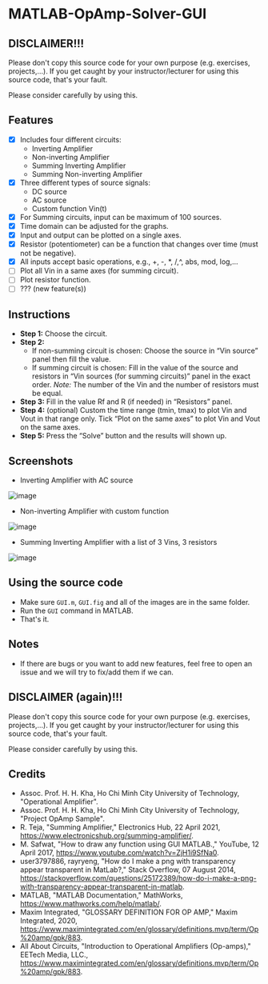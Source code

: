 # MATLAB-OpAmp-Solver-GUI
## DISCLAIMER!!!
Please don't copy this source code for your own purpose (e.g. exercises, projects,...). If you get caught by your instructor/lecturer for using this source code, that's your fault.

Please consider carefully by using this.

## Features
- [x] Includes four different circuits:
  - Inverting Amplifier
  - Non-inverting Amplifier
  - Summing Inverting Amplifier
  - Summing Non-inverting Amplifier
- [x] Three different types of source signals:
  - DC source
  - AC source
  - Custom function Vin(t)
- [x] For Summing circuits, input can be maximum of 100 sources.
- [x] Time domain can be adjusted for the graphs.
- [x] Input and output can be plotted on a single axes. 
- [x] Resistor (potentiometer) can be a function that changes over time (must not be negative).
- [x] All inputs accept basic operations, e.g., +, -, *, /,^, abs, mod, log,...
- [ ] Plot all Vin in a same axes (for summing circuit).
- [ ] Plot resistor function.
- [ ] ??? (new feature(s))

## Instructions
- **Step 1:** Choose the circuit.
- **Step 2:** 
  - If non-summing circuit is chosen:
  Choose the source in “Vin source” panel then fill the value.
  - If summing circuit is chosen:
  Fill in the value of the source and resistors in “Vin sources (for summing circuits)” panel in the exact order.
  _Note:_ The number of the Vin and the number of resistors must be equal.
- **Step 3:** Fill in the value Rf and R (if needed) in “Resistors” panel.
- **Step 4:** (optional)
  Custom the time range (tmin, tmax) to plot Vin and Vout in that range only.
  Tick “Plot on the same axes” to plot Vin and Vout on the same axes.
- **Step 5:** Press the “Solve” button and the results will shown up. 

## Screenshots
- Inverting Amplifier with AC source

![image](https://user-images.githubusercontent.com/4103880/140642555-5507f013-2155-409d-a945-4488f70061a9.png)

- Non-inverting Amplifier with custom function

![image](https://user-images.githubusercontent.com/4103880/140642577-273e7043-aae6-46cc-a8b0-18cd445fecb3.png)

- Summing Inverting Amplifier with a list of 3 Vins, 3 resistors

![image](https://user-images.githubusercontent.com/4103880/140642588-2ef8a56a-8b1d-4651-8b29-888649ada3c3.png)

## Using the source code
- Make sure `GUI.m`, `GUI.fig` and all of the images are in the same folder.
- Run the `GUI` command in MATLAB.
- That's it.

## Notes
- If there are bugs or you want to add new features, feel free to open an issue and we will try to fix/add them if we can.

## DISCLAIMER (again)!!!
Please don't copy this source code for your own purpose (e.g. exercises, projects,...). If you get caught by your instructor/lecturer for using this source code, that's your fault.

Please consider carefully by using this.

## Credits
- Assoc. Prof. H. H. Kha, Ho Chi Minh City University of Technology, "Operational Amplifier".
- Assoc. Prof. H. H. Kha, Ho Chi Minh City University of Technology, "Project OpAmp Sample".
- R. Teja, "Summing Amplifier," Electronics Hub, 22 April 2021,  https://www.electronicshub.org/summing-amplifier/.
- M. Safwat, "How to draw any function using GUI MATLAB.," YouTube, 12 April 2017, https://www.youtube.com/watch?v=ZjH1i9SfNa0.
- user3797886, rayryeng, "How do I make a png with transparency appear transparent in MatLab?," Stack Overflow, 07 August 2014, https://stackoverflow.com/questions/25172389/how-do-i-make-a-png-with-transparency-appear-transparent-in-matlab.
- MATLAB, "MATLAB Documentation," MathWorks, https://www.mathworks.com/help/matlab/.
- Maxim Integrated, "GLOSSARY DEFINITION FOR OP AMP," Maxim Integrated, 2020, https://www.maximintegrated.com/en/glossary/definitions.mvp/term/Op%20amp/gpk/883.
- All About Circuits, "Introduction to Operational Amplifiers (Op-amps)," EETech Media, LLC., https://www.maximintegrated.com/en/glossary/definitions.mvp/term/Op%20amp/gpk/883.
